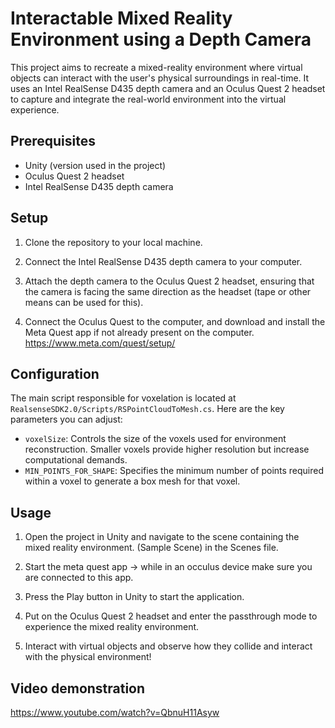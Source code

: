 # Interactable Mixed Reality Environment using a Depth Camera

This project aims to recreate a mixed-reality environment where virtual objects can interact with the user's physical surroundings in real-time. It uses an Intel RealSense D435 depth camera and an Oculus Quest 2 headset to capture and integrate the real-world environment into the virtual experience.

## Prerequisites

- Unity (version used in the project)
- Oculus Quest 2 headset
- Intel RealSense D435 depth camera

## Setup

1. Clone the repository to your local machine.

2. Connect the Intel RealSense D435 depth camera to your computer.

3. Attach the depth camera to the Oculus Quest 2 headset, ensuring that the camera is facing the same direction as the headset (tape or other means can be used for this).
   
4. Connect the Oculus Quest to the computer, and download and install the Meta Quest app if not already present on the computer. https://www.meta.com/quest/setup/

## Configuration

The main script responsible for voxelation is located at `RealsenseSDK2.0/Scripts/RSPointCloudToMesh.cs`. Here are the key parameters you can adjust:

- `voxelSize`: Controls the size of the voxels used for environment reconstruction. Smaller voxels provide higher resolution but increase computational demands.
- `MIN_POINTS_FOR_SHAPE`: Specifies the minimum number of points required within a voxel to generate a box mesh for that voxel.

## Usage

1. Open the project in Unity and navigate to the scene containing the mixed reality environment. (Sample Scene) in the Scenes file.

2. Start the meta quest app -> while in an occulus device make sure you are connected to this app.

3. Press the Play button in Unity to start the application.

4. Put on the Oculus Quest 2 headset and enter the passthrough mode to experience the mixed reality environment.

5. Interact with virtual objects and observe how they collide and interact with the physical environment!

## Video demonstration

https://www.youtube.com/watch?v=QbnuH11Asyw

